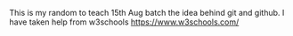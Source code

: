 This is my random to teach 15th Aug batch the idea behind git and github.
I have taken help from w3schools https://www.w3schools.com/

